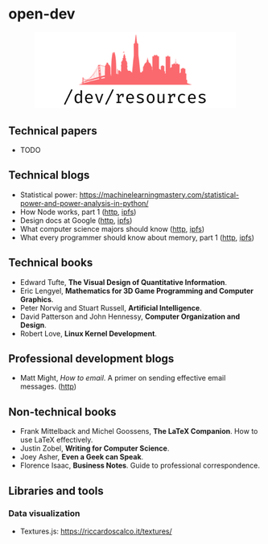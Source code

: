# open-dev

<p align="center">
  <img width="400px" alt="open-dev-logo" src="./assets/logo.png" />
</p>

## Technical papers
* TODO

## Technical blogs
* Statistical power: https://machinelearningmastery.com/statistical-power-and-power-analysis-in-python/
* How Node works, part 1 ([http](https://medium.com/@igor.atakhanov/how-node-actually-works-part-1-the-operating-system-497fd0de8167), [ipfs](https://ipfs.io/ipfs/QmSQWYfmj1mkjvpfSLCgnbYBTDYx2bH8XaaNYmzSwhB2SA))
* Design docs at Google ([http](https://www.industrialempathy.com/posts/design-docs-at-google/), [ipfs](https://ipfs.io/ipfs/QmRWkVEp2oDhGbDnpJWD3C6sA31nPSacerw8Yei1mV2jEd))
* What computer science majors should know ([http](http://matt.might.net/articles/what-cs-majors-should-know/), [ipfs](https://ipfs.io/ipfs/QmTc3C48WDTJXPJSQ6RNKHyXK93apj8SymYNj86bcu7FwX))
* What every programmer should know about memory, part 1 ([http](https://lwn.net/Articles/250967/), [ipfs](https://ipfs.io/ipfs/QmNomYepjoBVk3S1sMRsbVZB3c4E2nct2QRPDq6BPsTh8H))

## Technical books
* Edward Tufte, **The Visual Design of Quantitative Information**.
* Eric Lengyel, **Mathematics for 3D Game Programming and Computer Graphics**.
* Peter Norvig and Stuart Russell, **Artificial Intelligence**.
* David Patterson and John Hennessy, **Computer Organization and Design**.
* Robert Love, **Linux Kernel Development**.

## Professional development blogs
* Matt Might, _How to email_. A primer on sending effective email messages. ([http](http://matt.might.net/articles/how-to-email/))

## Non-technical books
* Frank Mittelback and Michel Goossens, **The LaTeX Companion**. How to use LaTeX effectively.
* Justin Zobel, **Writing for Computer Science**.
* Joey Asher, **Even a Geek can Speak**.
* Florence Isaac, **Business Notes**. Guide to professional correspondence.

## Libraries and tools

### Data visualization
* Textures.js: https://riccardoscalco.it/textures/
